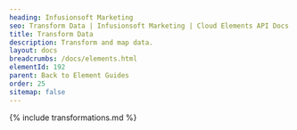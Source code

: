 ```yaml
---
heading: Infusionsoft Marketing
seo: Transform Data | Infusionsoft Marketing | Cloud Elements API Docs
title: Transform Data
description: Transform and map data.
layout: docs
breadcrumbs: /docs/elements.html
elementId: 192
parent: Back to Element Guides
order: 25
sitemap: false
---
```


{% include transformations.md %}
